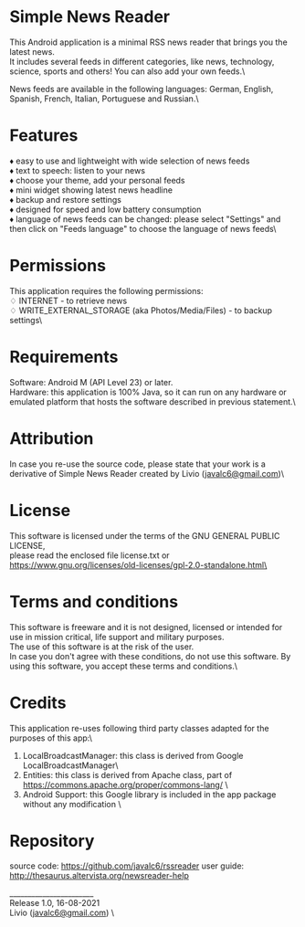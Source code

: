 Simple News Reader
==================

This Android application is a minimal RSS news reader that brings you the latest news. \
It includes several feeds in different categories, like news, technology, science, sports and others! You can also add your own feeds.\

News feeds are available in the following languages: German, English, Spanish, French, Italian, Portuguese and Russian.\


Features
========
♦ easy to use and lightweight with wide selection of news feeds\
♦ text to speech: listen to your news\
♦ choose your theme, add your personal feeds\
♦ mini widget showing latest news headline\
♦ backup and restore settings\
♦ designed for speed and low battery consumption\
♦ language of news feeds can be changed: please select "Settings" and then click on "Feeds language" to choose the language of news feeds\


Permissions
===========
This application requires the following permissions:\
♢ INTERNET - to retrieve news\
♢ WRITE_EXTERNAL_STORAGE (aka Photos/Media/Files) - to backup settings\


Requirements
============
Software: Android M (API Level 23) or later.\
Hardware: this application is 100% Java, so it can run on any hardware or emulated platform that hosts the software described in previous statement.\


Attribution
===========
In case you re-use the source code, please state that your work is a derivative of Simple News Reader created by Livio (javalc6@gmail.com)\


License
=======
This software is licensed under the terms of the GNU GENERAL PUBLIC LICENSE,\
please read the enclosed file license.txt or https://www.gnu.org/licenses/old-licenses/gpl-2.0-standalone.html\


Terms and conditions
====================
This software is freeware and it is not designed, licensed or intended for use in mission critical, life support and military purposes.\
The use of this software is at the risk of the user.\
In case you don't agree with these conditions, do not use this software. By using this software, you accept these terms and conditions.\


Credits
=======
This application re-uses following third party classes adapted for the purposes of this app:\
1) LocalBroadcastManager: this class is derived from Google LocalBroadcastManager\
2) Entities: this class is derived from Apache class, part of https://commons.apache.org/proper/commons-lang/ \
3) Android Support: this Google library is included in the app package without any modification \


Repository
==========
source code: https://github.com/javalc6/rssreader
user guide: http://thesaurus.altervista.org/newsreader-help


_______________________ \
Release 1.0, 16-08-2021 \
Livio (javalc6@gmail.com) \
